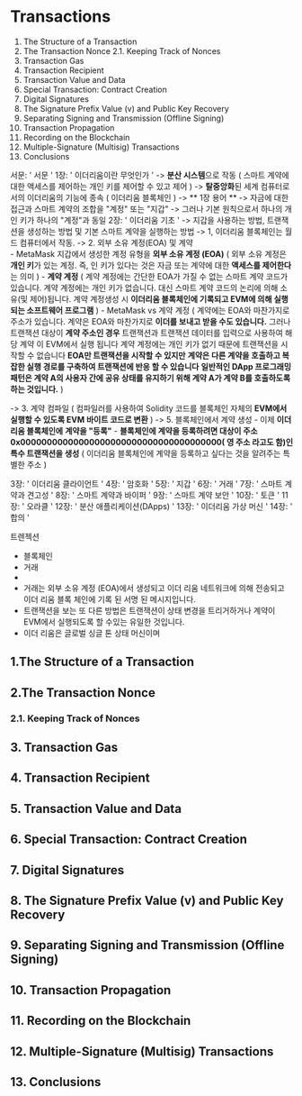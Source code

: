 # Transactions

1. The Structure of a Transaction
2. The Transaction Nonce
  2.1. Keeping Track of Nonces
3. Transaction Gas
4. Transaction Recipient
5. Transaction Value and Data
6. Special Transaction: Contract Creation
7. Digital Signatures
8. The Signature Prefix Value (v) and Public Key Recovery
9. Separating Signing and Transmission (Offline Signing)
10. Transaction Propagation
11. Recording on the Blockchain
12. Multiple-Signature (Multisig) Transactions
13. Conclusions



서문: ' 서문 '
1장: ' 이더리움이란 무엇인가 '
  ->  **분산 시스템**으로 작동 (  스마트 계약에 대한 액세스를 제어하는 ​​개인 키를 제어할 수 있고 제어 ) 
  ->  **탈중앙화**된 세계 컴퓨터로서의 이더리움의 기능에 종속 ( 이더리움 블록체인 ) 
  -> 
  ** 1장 용어 **
  -> 자금에 대한 접근과 스마트 계약의 조합을 "계정" 또는 "지갑"
  -> 그러나 기본 원칙으로서 하나의 개인 키가 하나의 "계정"과 동일
2장: ' 이더리움 기초 '
  -> 지갑을 사용하는 방법, 트랜잭션을 생성하는 방법 및 기본 스마트 계약을 실행하는 방법
  -> 1, 이더리움 블록체인는 월드 컴퓨터에서 작동.
  -> 2. 외부 소유 계정(EOA) 및 계약  
      - MetaMask 지갑에서 생성한 계정 유형을 **외부 소유 계정 (EOA)** ( 외부 소유 계정은 **개인 키**가 있는 계정. 즉, 인 키가 있다는 것은 자금 또는 계약에 대한 **액세스를 제어한다**
         는 의미 ) 
      - **계약 계정** ( 계약 계정에는 간단한 EOA가 가질 수 없는 스마트 계약 코드가 있습니다. 계약 계정에는 개인 키가 없습니다. 대신 스마트 계약 코드의 논리에 의해 소유(및 제어)됩니다. 계약         계정생성 시 **이더리움 블록체인에 기록되고 EVM에 의해 실행되는 소프트웨어 프로그램** ) 
      - MetaMask vs 계약 계정 ( 계약에는 EOA와 마찬가지로 주소가 있습니다. 계약은 EOA와 마찬가지로 **이더를 보내고 받을 수도 있습니다.**
        그러나 트랜잭션 대상이 **계약 주소인 경우** 트랜잭션과 트랜잭션 데이터를 입력으로 사용하여 해당 계약 이 EVM에서 실행 됩니다 
        계약 계정에는 개인 키가 없기 때문에 트랜잭션을 시작할 수 없습니다
        **EOA만 트랜잭션을 시작할 수 있지만** **계약은 다른 계약을 호출하고 복잡한 실행 경로를 구축하여 트랜잭션에 반응 할 수 있습니다** 
        **일반적인 DApp 프로그래밍 패턴은 계약 A의 사용자 간에 공유 상태를 유지하기 위해 계약 A가 계약 B를 호출하도록 하는 것입니다.**
        ) 
        
  -> 3. 계약 컴파일 ( 컴파일러를 사용하여 Solidity 코드를 블록체인 자체의 **EVM에서 실행할 수 있도록 EVM 바이트 코드로 변환** ) 
  -> 5. 블록체인에서 계약 생성
      - 이제 **이더리움 블록체인에** **계약을 "등록"**
      - **블록체인에 계약을 등록하려면 대상이 주소 0x00000000000000000000000000000000000000( 영 주소 라고도 함)인 특수 트랜잭션을 생성** 
      ( 이더리움 블록체인에 계약을 등록하고 싶다는 것을 알려주는 특별한 주소 ) 
  
3장: ' 이더리움 클라이언트 '
4장: ' 암호화 '
5장: ' 지갑 '
6장: ' 거래 '
7장: ' 스마트 계약과 견고성 '
8장: ' 스마트 계약과 바이퍼 '
9장: ' 스마트 계약 보안 '
10장: ' 토큰 '
11장: ' 오라클 '
12장: ' 분산 애플리케이션(DApps) '
13장: ' 이더리움 가상 머신 '
14장: ' 합의 '

트렌젝션
- 블록체인
- 거래
- 
- 거래는 외부 소유 계정 (EOA)에서 생성되고 이더 리움 네트워크에 의해 전송되고 이더 리움 블록 체인에 기록 된 서명 된 메시지입니다.
-  트랜잭션을 보는 또 다른 방법은 트랜잭션이 상태 변경을 트리거하거나 계약이 EVM에서 실행되도록 할 수있는 유일한 것입니다.
-  이더 리움은 글로벌 싱글 톤 상태 머신이며 

## 1.The Structure of a Transaction

## 2.The Transaction Nonce

### 2.1. Keeping Track of Nonces

## 3. Transaction Gas

## 4. Transaction Recipient

## 5. Transaction Value and Data

## 6. Special Transaction: Contract Creation

## 7. Digital Signatures

## 8. The Signature Prefix Value (v) and Public Key Recovery

## 9. Separating Signing and Transmission (Offline Signing)

## 10. Transaction Propagation

## 11. Recording on the Blockchain

## 12. Multiple-Signature (Multisig) Transactions

## 13. Conclusions
